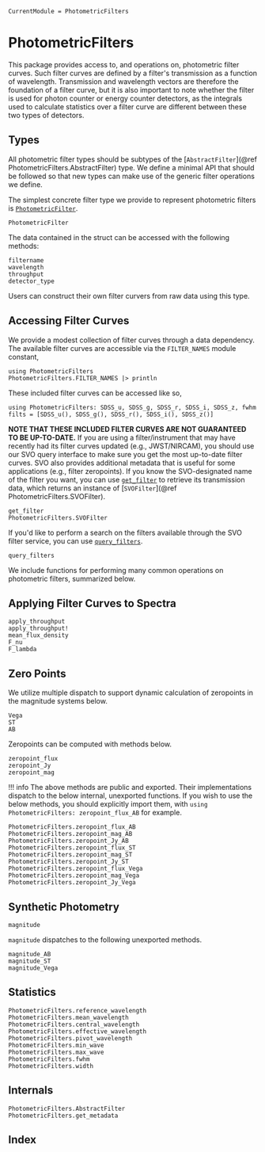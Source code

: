 ```@meta
CurrentModule = PhotometricFilters
```

# PhotometricFilters

This package provides access to, and operations on, photometric filter curves. Such filter curves are defined by a filter's transmission as a function of wavelength. Transmission and wavelength vectors are therefore the foundation of a filter curve, but it is also important to note whether the filter is used for photon counter or energy counter detectors, as the integrals used to calculate statistics over a filter curve are different between these two types of detectors.

## Types

All photometric filter types should be subtypes of the [`AbstractFilter`](@ref PhotometricFilters.AbstractFilter) type. We define a minimal API that should be followed so that new types can make use of the generic filter operations we define.

The simplest concrete filter type we provide to represent photometric filters is [`PhotometricFilter`](@ref).

```@docs
PhotometricFilter
```

The data contained in the struct can be accessed with the following methods:

```@docs
filtername
wavelength
throughput
detector_type
```

Users can construct their own filter curvers from raw data using this type.

## Accessing Filter Curves

We provide a modest collection of filter curves through a data dependency. The available filter curves are accessible via the `FILTER_NAMES` module constant,

```@example 1
using PhotometricFilters
PhotometricFilters.FILTER_NAMES |> println
```

These included filter curves can be accessed like so,
```@example 1
using PhotometricFilters: SDSS_u, SDSS_g, SDSS_r, SDSS_i, SDSS_z, fwhm
filts = [SDSS_u(), SDSS_g(), SDSS_r(), SDSS_i(), SDSS_z()]
```

**NOTE THAT THESE INCLUDED FILTER CURVES ARE NOT GUARANTEED TO BE UP-TO-DATE.** If you are using a filter/instrument that may have recently had its filter curves updated (e.g., JWST/NIRCAM), you should use our SVO query interface to make sure you get the most up-to-date filter curves. SVO also provides additional metadata that is useful for some applications (e.g., filter zeropoints). If you know the SVO-designated name of the filter you want, you can use [`get_filter`](@ref) to retrieve its transmission data, which returns an instance of [`SVOFilter`](@ref PhotometricFilters.SVOFilter).

```@docs
get_filter
PhotometricFilters.SVOFilter
```

If you'd like to perform a search on the filters available through the SVO filter service, you can use [`query_filters`](@ref).

```@docs
query_filters
```

We include functions for performing many common operations on photometric filters, summarized below.

## Applying Filter Curves to Spectra

```@docs
apply_throughput
apply_throughput!
mean_flux_density
F_nu
F_lambda
```

## Zero Points

We utilize multiple dispatch to support dynamic calculation of zeropoints in the magnitude systems below.

```@docs
Vega
ST
AB
```

Zeropoints can be computed with methods below.

```@docs
zeropoint_flux
zeropoint_Jy
zeropoint_mag
```

!!! info 
    The above methods are public and exported. Their implementations dispatch to the below internal, unexported functions. If you wish to use the below methods, you should explicitly import them, with `using PhotometricFilters: zeropoint_flux_AB` for example.

```@docs
PhotometricFilters.zeropoint_flux_AB
PhotometricFilters.zeropoint_mag_AB
PhotometricFilters.zeropoint_Jy_AB
PhotometricFilters.zeropoint_flux_ST
PhotometricFilters.zeropoint_mag_ST
PhotometricFilters.zeropoint_Jy_ST
PhotometricFilters.zeropoint_flux_Vega
PhotometricFilters.zeropoint_mag_Vega
PhotometricFilters.zeropoint_Jy_Vega
```

## Synthetic Photometry

```@docs
magnitude
```

`magnitude` dispatches to the following unexported methods.

```@docs
magnitude_AB
magnitude_ST
magnitude_Vega
```

## Statistics
```@docs
PhotometricFilters.reference_wavelength
PhotometricFilters.mean_wavelength
PhotometricFilters.central_wavelength
PhotometricFilters.effective_wavelength
PhotometricFilters.pivot_wavelength
PhotometricFilters.min_wave
PhotometricFilters.max_wave
PhotometricFilters.fwhm
PhotometricFilters.width
```

## Internals
```@docs
PhotometricFilters.AbstractFilter
PhotometricFilters.get_metadata
```

## Index

```@index
```
